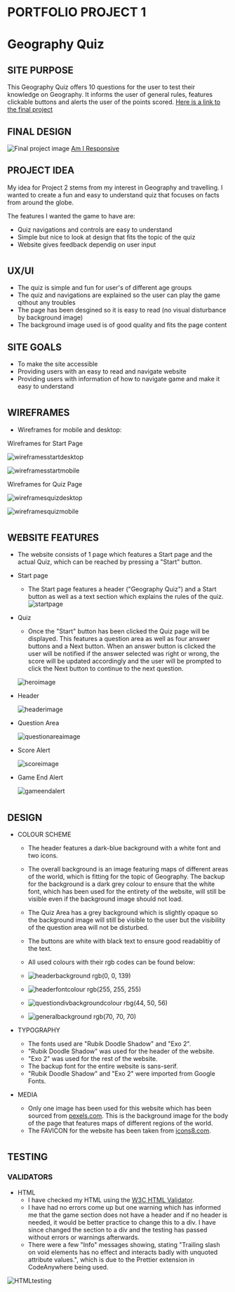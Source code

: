 # PORTFOLIO PROJECT 1

# Geography Quiz

## SITE PURPOSE

This Geography Quiz offers 10 questions for the user to test their knowledge on Geography.
It informs the user of general rules, features clickable buttons and alerts the user of the points scored.
[Here is a link to the final project](https://runabrandes.github.io/project-2/)

## FINAL DESIGN

![Final project image](assets/README_images/amIresponsive_original.png) [Am I Responsive](https://amiresponsive.co.uk/)

## PROJECT IDEA

My idea for Project 2 stems from my interest in Geography and travelling. I wanted to create a fun and easy to understand quiz that focuses on facts from around the globe.

The features I wanted the game to have are:

- Quiz navigations and controls are easy to understand
- Simple but nice to look at design that fits the topic of the quiz
- Website gives feedback dependig on user input

#

## UX/UI

- The quiz is simple and fun for user's of different age groups
- The quiz and navigations are explained so the user can play the game qithout any troubles
- The page has been desgined so it is easy to read (no visual disturbance by background image)
- The background image used is of good quality and fits the page content

## SITE GOALS

- To make the site accessible
- Providing users with an easy to read and navigate website
- Providing users with information of how to navigate game and make it easy to understand

#

## WIREFRAMES

- Wireframes for mobile and desktop:

Wireframes for Start Page

![wireframesstartdesktop](assets/README_images/start-desktop-wf.png)

![wireframesstartmobile](assets/README_images/start-mobile-wf.png)

Wireframes for Quiz Page

![wireframesquizdesktop](assets/README_images/quiz-desktop-wf.png)

![wireframesquizmobile](assets/README_images/quiz-mobile-wf.png)

#

## WEBSITE FEATURES

- The website consists of 1 page which features a Start page and the actual Quiz, which can be reached by pressing a "Start" button.

- Start page

  - The Start page features a header ("Geography Quiz") and a Start button as well as a text section which explains the rules of the quiz.
    ![startpage](assets/README_images/start.png)

- Quiz

  - Once the "Start" button has been clicked the Quiz page will be displayed. This features a question area as well as four answer buttons and a Next button.
    When an answer button is clicked the user will be notified if the answer selected was right or wrong, the score will be updated accordingly and the user will be prompted to click the Next button to continue to the next question.

  ![heroimage](assets/README_images/question.png)

- Header

  ![headerimage](assets/README_images/header.png)

- Question Area

  ![questionareaimage](assets/README_images/question-area.png)

- Score Alert

  ![scoreimage](assets/README_images/score-alert.png)

- Game End Alert

  ![gameendalert](assets/README_images/gameend-alert.png)

#

## DESIGN

- COLOUR SCHEME

  - The header features a dark-blue background with a white font and two icons.
  - The overall background is an image featuring maps of different areas of the world, which is fitting for the topic of Geography.
    The backup for the background is a dark grey colour to ensure that the white font, which has been used for the entirety of the website, will still be visible even if the background image should not load.
  - The Quiz Area has a grey background which is slightly opaque so the background image will still be visible to the user but the visibility of the question area will not be disturbed.
  - The buttons are white with black text to ensure good readablitiy of the text.

  - All used colours with their rgb codes can be found below:
  - ![headerbackground](assets/README_images/rgb0-0-139.png) rgb(0, 0, 139)
  - ![headerfontcolour](assets/README_images/rgb255-255-255.png) rgb(255, 255, 255)
  - ![questiondivbackgroundcolour](assets/README_images/rgb44-50-56.png) rbg(44, 50, 56)
  - ![generalbackground](assets/README_images/rgb70-70-70.png) rgb(70, 70, 70)

- TYPOGRAPHY

  - The fonts used are "Rubik Doodle Shadow" and "Exo 2".
  - "Rubik Doodle Shadow" was used for the header of the website.
  - "Exo 2" was used for the rest of the website.
  - The backup font for the entire website is sans-serif.
  - "Rubik Doodle Shadow" and "Exo 2" were imported from Google Fonts.

- MEDIA
  - Only one image has been used for this website which has been sourced from [pexels.com](https://www.pexels.com/).
    This is the background image for the body of the page that features maps of different regions of the world.
  - The FAVICON for the website has been taken from [icons8.com](https://icons8.com/icon/w_qRMJOKoZGs/globe-showing-europe-africa).

#

## TESTING

### VALIDATORS

- HTML
  - I have checked my HTML using the [W3C HTML Validator](https://validator.w3.org/#validate_by_input).
  - I have had no errors come up but one warning which has informed me that the game section does not have a header and if no header is needed, it would be better practice to change this to a div. I have since changed the section to a div and the testing has passed without errors or warnings afterwards.
  - There were a few "Info" messages showing, stating "Trailing slash on void elements has no effect and interacts badly with unquoted attribute values.", which is due to the Prettier extension in CodeAnywhere being used.
  
![HTMLtesting](assets/README_images/HTML-testing.png)